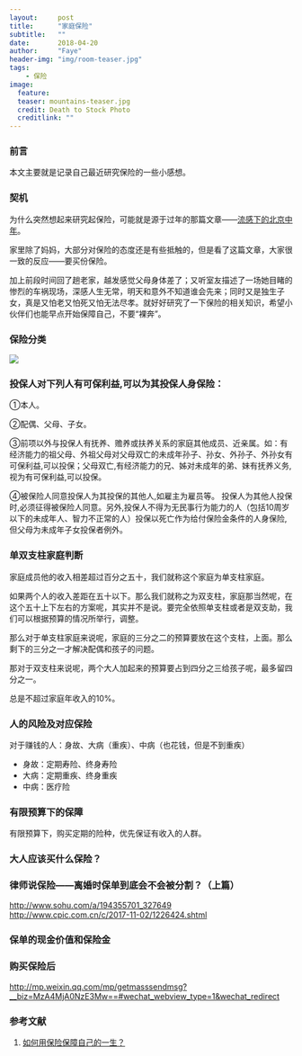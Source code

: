 ```yaml
---
layout:     post
title:      "家庭保险"
subtitle:   ""
date:       2018-04-20
author:     "Faye"
header-img: "img/room-teaser.jpg"
tags:
    - 保险
image:
  feature: 
  teaser: mountains-teaser.jpg
  credit: Death to Stock Photo
  creditlink: ""
---
```

### 前言
本文主要就是记录自己最近研究保险的一些小感想。
### 契机
为什么突然想起来研究起保险，可能就是源于过年的那篇文章——[流感下的北京中年](https://mp.weixin.qq.com/s/fqJ0NYpumVKPQhkOMQd8Hg)。

家里除了妈妈，大部分对保险的态度还是有些抵触的，但是看了这篇文章，大家很一致的反应——要买份保险。

加上前段时间回了趟老家，越发感觉父母身体差了；又听室友描述了一场她目睹的惨烈的车祸现场，深感人生无常，明天和意外不知道谁会先来；同时又是独生子女，真是又怕老又怕死又怕无法尽孝。就好好研究了一下保险的相关知识，希望小伙伴们也能早点开始保障自己，不要“裸奔”。

### 保险分类
![](https://s10.mogucdn.com/mlcdn/c45406/180718_0j83hce3kbfbih9d96f34272if107_824x814.png)

### 投保人对下列人有可保利益,可以为其投保人身保险：
①本人。

②配偶、父母、子女。

③前项以外与投保人有抚养、赡养或扶养关系的家庭其他成员、近亲属。如：有经济能力的祖父母、外祖父母对父母双亡的未成年孙子、孙女、外孙子、外孙女有可保利益,可以投保；父母双亡,有经济能力的兄、姊对未成年的弟、妹有抚养义务,视为有可保利益,可以投保。

④被保险人同意投保人为其投保的其他人,如雇主为雇员等。
投保人为其他人投保时,必须征得被保险人同意。另外,投保人不得为无民事行为能力的人（包括10周岁以下的未成年人、智力不正常的人）投保以死亡作为给付保险金条件的人身保险,但父母为未成年子女投保者例外。

### 单双支柱家庭判断
家庭成员他的收入相差超过百分之五十，我们就称这个家庭为单支柱家庭。

如果两个人的收入差距在五十以下。那么我们就称之为双支柱，家庭那当然呢，在这个五十上下左右的方案呢，其实并不是说。要完全依照单支柱或者是双支助，我们可以根据预算的情况所举行，调整。

那么对于单支柱家庭来说呢，家庭的三分之二的预算要放在这个支柱，上面。那么剩下的三分之一才解决配偶和孩子的问题。

那对于双支柱来说呢，两个大人加起来的预算要占到四分之三给孩子呢，最多留四分之一。

总是不超过家庭年收入的10%。

### 人的风险及对应保险
对于赚钱的人：身故、大病（重疾）、中病（也花钱，但是不到重疾）
- 身故：定期寿险、终身寿险
- 大病：定期重疾、终身重疾
- 中病：医疗险

### 有限预算下的保障
有限预算下，购买定期的险种，优先保证有收入的人群。

### 大人应该买什么保险？

### 律师说保险——离婚时保单到底会不会被分割？（上篇）
http://www.sohu.com/a/194355701_327649
http://www.cpic.com.cn/c/2017-11-02/1226424.shtml

### 保单的现金价值和保险金

### 购买保险后
http://mp.weixin.qq.com/mp/getmasssendmsg?__biz=MzA4MjA0NzE3Mw==#wechat_webview_type=1&wechat_redirect

### 参考文献
1. [如何用保险保障自己的一生？](https://www.zhihu.com/question/22316395/answer/100909780) 